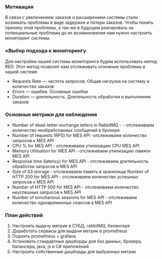 ### Мотивация
В связи с увеличением заказов и расширением системы стали возникать проблемы в виде задержки и потери заказов.
Чтобы понять причину этой проблемы, а так-же в будущем реагировать на потенциальные проблемы до их возникновения 
нам нужно настроить мониторинг системы.

### «Выбор подхода к мониторингу

Для настройки нашей системы мониторинга будем использовать метод RED. Этот метод позволит нам отслеживать основные
проблемы в нашей системе

* Requests Rate — частота запросов. Общая нагрузка на систему и количество заказов
* Errors — ошибки. Основные ошибки
* Duration — длительность. Длительность обработки и выполнения заказов

### Основные метрики для наблюдения
* Number of dead-letter-exchange letters in RabbitMQ - - отслеживаем количество необработанных сообщений в брокере
* Number of requests (RPS) for MES API -отслеживаем количество запросов к MES API
* CPU % for MES API - отслеживаем утилизацию CPU MES API
* Memory Utilisation for MES API - отслеживаем утилизацию памяти MES API
* Response time (latency) for MES API - отслеживаем длительность обработки запросов в MES API
* Size of S3 storage - отслеживаем память в хранилище
  Number of HTTP 200 for MES API - отслеживаем количество успешных запросов к MES API
* Number of HTTP 500 for MES API - отслеживаем количество неуспешных запросов к MES API
* Number of simultanious sessions for MES API - отслеживаем количество одновременных сеансов в MES API


### План действий
1) Настроить выдачу метрик в СУБД, rabbitMQ, балансере
2) Доработать сервисы для выдачи метрик в prometheus
3) Поднять prometheus + grafana
4) Установить стандартные дашборды для баз данных, брокера, балансера, java, js и C# приложений
5) Настроить собственные дашборды для выбранных метрик